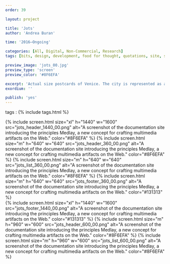 ```yaml
---
order: 39

layout: project

title: 'Jots'
author: 'Andrea Buran'

time: '2016–Ongoing'

categories: [All, Digital, Non-Commercial, Research]
tags: [bits, design, development, food for thought, quotations, site, sources]

preview_image: 'jots_00.jpg'
preview_type: 'screen'
preview_color: '#8F6EFA'

excerpt: 'Actual size postcards of Venice. The city is represented as a pattern of various texture.'
exordium: ''

publish: 'yes'
---
```


tags
: {% include tags.html %}

<div class="figures">
  {% include screen.html
      size="xl"
      h="1440" w="1600"
      src="jots_header_1440_00.png"
      alt="A screenshot of the documentation site introducing the principles Medlay, a new concept for crafting multimedia artifacts on the Web."
      color="#8F6EFA"
  %}
  {% include screen.html
      size="m"
      h="640" w="640"
      src="jots_header_360_00.png"
      alt="A screenshot of the documentation site introducing the principles Medlay, a new concept for crafting multimedia artifacts on the Web."
      color="#8F6EFA"
  %}
  {% include screen.html
      size="m"
      h="640" w="640"
      src="jots_list_360_00.png"
      alt="A screenshot of the documentation site introducing the principles Medlay, a new concept for crafting multimedia artifacts on the Web."
      color="#8F6EFA"
  %}
  {% include screen.html
      size="m"
      h="640" w="640"
      src="jots_footer_360_00.png"
      alt="A screenshot of the documentation site introducing the principles Medlay, a new concept for crafting multimedia artifacts on the Web."
      color="#131313"
  %}
</div>
<div class="figures">
    {% include screen.html
        size="xl"
        h="1440" w="1600"
        src="jots_footer_1440_00.png"
        alt="A screenshot of the documentation site introducing the principles Medlay, a new concept for crafting multimedia artifacts on the Web."
        color="#131313"
    %}
    {% include screen.html
        size="m"
        h="960" w="600"
        src="jots_header_600_00.png"
        alt="A screenshot of the documentation site introducing the principles Medlay, a new concept for crafting multimedia artifacts on the Web."
        color="#8F6EFA"
    %}
    {% include screen.html
        size="m"
        h="960" w="600"
        src="jots_list_600_00.png"
        alt="A screenshot of the documentation site introducing the principles Medlay, a new concept for crafting multimedia artifacts on the Web."
        color="#8F6EFA"
    %}
</div>
